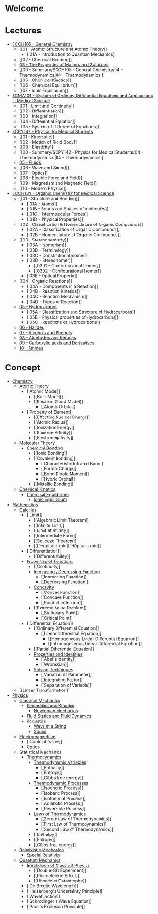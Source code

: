 # Welcome

# Lectures

- [SCCH105 - General Chemistry]()
	- [[01 - Atomic Structure and Atomic Theory]]
		- [[01A - Introduction to Quantum Mechanics]]
	- [[02 - Chemical Bonding]]
	- [03 - The Properties of Matters and Solutions]()
	- [[00 - Summary/SCCH105 - General Chemistry/04 - Thermodynamics|04 - Thermodynamics]]
	- [[05 - Chemical Kinetics]]
	- [[06 - Chemical Equilibrium]]
	- [[07 - Ionic Equilibrium]]
- [SCMA104 - System of Ordinary Differential Equations and Applications in Medical Science]()
	- [[01 - Limit and Continuity]]
	- [[02 - Differentiation]]
	- [[03 - Integration]]
	- [[04 - Differential Equation]]
	- [[05 - System of Differential Equations]]
- [SCPY142 - Physics for Medical Students]()
	- [[01 - Kinematic]]
	- [[02 - Motion of Rigid Body]]
	- [[03 - Elasticity]]
	- [[00 - Summary/SCPY142 - Physics for Medical Students/04 - Thermodynamics|04 - Thermodynamics]]
	- [05 - Fluids]()
	- [[06 - Wave and Sound]]
	- [[07 - Optics]]
	- [[08 - Electric Force and Field]]
	- [[09 - Magnetism and Magnetic Field]]
	- [[10 - Modern Physics]]
- [SCCH134 - Organic Chemistry for Medical Science]()
	- [[01 - Structure and Bonding]]
		- [[01A - Atoms]]
		- [[01B - Bonds and Shapes of molecules]]
		- [[01C - Intermolecular Forces]]
		- [[01D - Physical Properties]]
	- [[02 - Classification & Nomenclature of Organic Compounds]]
		- [[02A - Classification of Organic Compounds]]
		- [[02B - Nomenclature of Organic Compounds]]
	- [[03 - Stereochemistry]]
		- [[03A - Isomerism]]
		- [[03B - Terminology]]
		- [[03C - Constitutional Isomer]]
		- [[03D - Stereoisomer]]
			- [[03D1 - Conformational Isomer]]
			- [[03D2 - Configurational Isomer]]
		- [[03E - Optical Property]]
	- [[04 - Organic Reactions]]
		- [[04A - Components in a Reaction]]
		- [[04B - Reaction Kinetics]]
		- [[04C - Reaction Mechanism]]
		- [[04D - Types of Reaction]]
	- [05 - Hydrocarbons]()
		- [[05A - Classification and Structure of Hydrocarbons]]
		- [[05B - Physical properties of Hydrocarbons]]
		- [[05C - Reactions of Hydrocarbons]]
	- [06 - Halides]()
	- [07 - Alcohols and Phenols]()
	- [08 - Aldehydes and Ketones]()
	- [09 - Carboxylic acids and Derivatives]()
	- [10 - Amines]()

# Concept

- [Chemistry]()
	- [Atomic Theory]()
		- [[Atomic Model]]
			- [[Bohr Model]]
			- [[Electron Cloud Model]]
				- [[Atomic Orbital]]
		- [[Property of Element]]
			- [[Effective Nuclear Charge]]
			- [[Atomic Radius]]
			- [[Ionization Energy]]
			- [[Electron Affinity]]
			- [[Electronegativity]]
	- [Molecular Theory]()
		- [Chemical Bonding]()
			- [[Ionic Bonding]]
			- [[Covalent Bonding]]
				- [[Characteristic Infrared Band]]
				- [[Formal Charge]]
				- [[Bond Dipole Moment]]
				- [[Hybrid Orbital]]
			- [[Metallic Bonding]]
	- [Chemical Kinetics]()
		- [Chemical Equilibrium]()
			- [Ionic Equilibrium]()
- [Mathematics]()
	- [Calculus]()
		- [[Limit]]
			- [[Algebraic Limit Theorem]]
			- [[Infinite Limit]]
			- [[Limit at Infinity]]
			- [[Intermediate Form]]
			- [[Squeeze Theorem]]
			- [[L'Hopital's rule|L'Hôpital's rule]]
		- [[Differentiation]]
			- [[Differentiability]]
		- [Properties of Functions]()
			- [[Continuity]]
			- [Increasing / Decreasing Function]()
				- [[Increasing Function]]
				- [[Decreasing Function]]
			- [Concavity]()
				- [[Convex Function]]
				- [[Concave Function]]
				- [[Point of inflection]]
			- [[Extreme Value Problem]]
				- [[Stationary Point]]
				- [[Critical Point]]
		- [[Differential Equation]]
			- [[Ordinary Differential Equation]]
				- [[Linear Differential Equation]]
					- [[Homogeneous Linear Differential Equation]]
					- [[Inhomogeneous Linear Differential Equation]]
			- [[Partial Differential Equation]]
			- [Properties and Identities]()
				- [[Abel's Identity]]
				- [[Wronskian]]
			- [Solving Techniques]()
				- [[Variation of Parameter]]
				- [[Integrating Factor]]
				- [[Separation of Variable]]
	- [[Linear Transformation]]
- [Physics]()
	- [Classical Mechanics]()
		- [Kinematics and Kinetics]()
			- [Newtonian Mechanics]()
		- [Fluid Statics and Fluid Dynamics]()
		- [Acoustics]()
			- [Wave in a String]()
			- [Sound]()
	- [Electromagnetism]()
		- [[Coulomb's law]]
		- [Optics]()
	- [Statistical Mechanics]()
		- [Thermodynamics]()
			- [Thermodynamic Variables]()
				- [[Enthalpy]]
				- [[Entropy]]
				- [[Gibbs free energy]]
			- [Thermodynamic Processes]()
				- [[Isochoric Process]]
				- [[Isobaric Process]]
				- [[Isothermal Process]]
				- [[Adiabatic Process]]
				- [[Reversible Process]]
			- [Laws of Thermodynamics]()
				- [[Zeroth Law of Thermodynamics]]
				- [[First Law of Thermodynamics]]
				- [[Second Law of Thermodynamics]]
			- [[Enthalpy]]
			- [[Entropy]]
			- [[Gibbs free energy]]
	- [Relativistic Mechanics]()
		- [Special Relativity]()
	- [Quantum Mechanics]()
		- [Breakdown of Classical Physics]()
			- [[Double-Slit Experiment]]
			- [[Photoelectric Effect]]
			- [[Ultraviolet Catastrophe]]
		- [[De Broglie Wavelength]]
		- [[Heisenberg's Uncertainty Principle]]
		- [[Wavefunction]]
		- [[Schrodinger's Wave Equation]]
		- [[Pauli's Exclusion Principle]]

